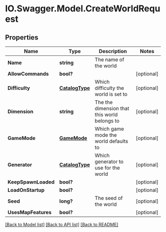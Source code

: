 # IO.Swagger.Model.CreateWorldRequest
## Properties

Name | Type | Description | Notes
------------ | ------------- | ------------- | -------------
**Name** | **string** | The name of the world | 
**AllowCommands** | **bool?** |  | [optional] 
**Difficulty** | [**CatalogType**](CatalogType.md) | Which difficulty the world is set to | [optional] 
**Dimension** | **string** | The the dimension that this world belongs to | [optional] 
**GameMode** | [**GameMode**](GameMode.md) | Which game mode the world defaults to | [optional] 
**Generator** | [**CatalogType**](CatalogType.md) | Which generator to use for the world | [optional] 
**KeepSpawnLoaded** | **bool?** |  | [optional] 
**LoadOnStartup** | **bool?** |  | [optional] 
**Seed** | **long?** | The seed of the world | [optional] 
**UsesMapFeatures** | **bool?** |  | [optional] 

[[Back to Model list]](../README.md#documentation-for-models) [[Back to API list]](../README.md#documentation-for-api-endpoints) [[Back to README]](../README.md)

